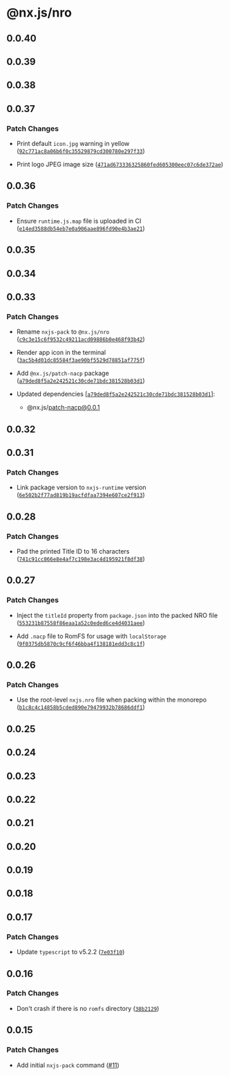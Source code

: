 # @nx.js/nro

## 0.0.40

## 0.0.39

## 0.0.38

## 0.0.37

### Patch Changes

- Print default `icon.jpg` warning in yellow ([`92c771ac8a06b6f0c35529879cd300780e297f33`](https://github.com/TooTallNate/nx.js/commit/92c771ac8a06b6f0c35529879cd300780e297f33))

- Print logo JPEG image size ([`471ad673336325860fed605300eec07c6de372ae`](https://github.com/TooTallNate/nx.js/commit/471ad673336325860fed605300eec07c6de372ae))

## 0.0.36

### Patch Changes

- Ensure `runtime.js.map` file is uploaded in CI ([`e14ed3588db54eb7e0a906aae896fd90e4b3ae21`](https://github.com/TooTallNate/nx.js/commit/e14ed3588db54eb7e0a906aae896fd90e4b3ae21))

## 0.0.35

## 0.0.34

## 0.0.33

### Patch Changes

- Rename `nxjs-pack` to `@nx.js/nro` ([`c9c3e15c6f9532c49211acd09886b0e468f93b42`](https://github.com/TooTallNate/nx.js/commit/c9c3e15c6f9532c49211acd09886b0e468f93b42))

- Render app icon in the terminal ([`3ac5b4d01dc85584f3ae90bf5529d78851af775f`](https://github.com/TooTallNate/nx.js/commit/3ac5b4d01dc85584f3ae90bf5529d78851af775f))

- Add `@nx.js/patch-nacp` package ([`a79ded8f5a2e242521c30cde71bdc381528b03d1`](https://github.com/TooTallNate/nx.js/commit/a79ded8f5a2e242521c30cde71bdc381528b03d1))

- Updated dependencies [[`a79ded8f5a2e242521c30cde71bdc381528b03d1`](https://github.com/TooTallNate/nx.js/commit/a79ded8f5a2e242521c30cde71bdc381528b03d1)]:
  - @nx.js/patch-nacp@0.0.1

## 0.0.32

## 0.0.31

### Patch Changes

- Link package version to `nxjs-runtime` version ([`6e502b2f77ad819b19acfdfaa7394e607ce2f913`](https://github.com/TooTallNate/nx.js/commit/6e502b2f77ad819b19acfdfaa7394e607ce2f913))

## 0.0.28

### Patch Changes

- Pad the printed Title ID to 16 characters ([`741c91cc866e8e4af7c198e3ac4d195921f8df38`](https://github.com/TooTallNate/nx.js/commit/741c91cc866e8e4af7c198e3ac4d195921f8df38))

## 0.0.27

### Patch Changes

- Inject the `titleId` property from `package.json` into the packed NRO file ([`553231b87558f86eaa1a52c0eded6ce4d4031aee`](https://github.com/TooTallNate/nx.js/commit/553231b87558f86eaa1a52c0eded6ce4d4031aee))

- Add `.nacp` file to RomFS for usage with `localStorage` ([`9f0375db5870c9cf6f46bba4f138181edd3c8c1f`](https://github.com/TooTallNate/nx.js/commit/9f0375db5870c9cf6f46bba4f138181edd3c8c1f))

## 0.0.26

### Patch Changes

- Use the root-level `nxjs.nro` file when packing within the monorepo ([`b1c8c4c14858b5cded890e79479932b78686ddf1`](https://github.com/TooTallNate/nx.js/commit/b1c8c4c14858b5cded890e79479932b78686ddf1))

## 0.0.25

## 0.0.24

## 0.0.23

## 0.0.22

## 0.0.21

## 0.0.20

## 0.0.19

## 0.0.18

## 0.0.17

### Patch Changes

- Update `typescript` to v5.2.2 ([`7e03f10`](https://github.com/TooTallNate/nx.js/commit/7e03f10787a30087d40509fef563c1349bb9b860))

## 0.0.16

### Patch Changes

- Don't crash if there is no `romfs` directory ([`38b2129`](https://github.com/TooTallNate/nx.js/commit/38b212947896d0acf9d9bcaaf697bf9eb1a0858d))

## 0.0.15

### Patch Changes

- Add initial `nxjs-pack` command ([#11](https://github.com/TooTallNate/nx.js/pull/11))
